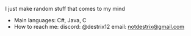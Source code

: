 I just make random stuff that comes to my mind
- Main languages: C#, Java, C
- How to reach me: discord: @destrix12 email: notdestrix@gmail.com


<!---
destrix12/destrix12 is a ✨ special ✨ repository because its `README.md` (this file) appears on your GitHub profile.
You can click the Preview link to take a look at your changes.
--->
